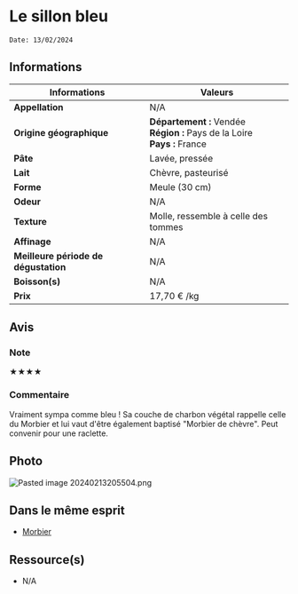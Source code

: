 # Le sillon bleu
```
Date: 13/02/2024
```
## Informations

| Informations | Valeurs |
| ---- | ---- |
| **Appellation** | N/A |
| **Origine géographique** | **Département :** Vendée<br>**Région :** Pays de la Loire<br>**Pays :** France   |
| **Pâte** | Lavée, pressée |
| **Lait** | Chèvre, pasteurisé |
| **Forme** | Meule (30 cm) |
| **Odeur** | N/A |
| **Texture** | Molle, ressemble à celle des tommes |
| **Affinage** | N/A |
| **Meilleure période de dégustation** | N/A |
| **Boisson(s)** | N/A |
| **Prix** | 17,70 € /kg |

## Avis
### Note
★★★★
### Commentaire
Vraiment sympa comme bleu ! Sa couche de charbon végétal rappelle celle du Morbier et lui vaut d'être également baptisé "Morbier de chèvre". Peut convenir pour une raclette.

## Photo
![Pasted image 20240213205504.png](./M%C3%A9dias/Pasted%20image%2020240213205504.png)

## Dans le même esprit
* [Morbier](Morbier.md)

## Ressource(s)
* N/A